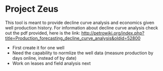 # Project Zeus

This tool is meant to provide decline curve analysis and economics given well production history. For information about decline curve analysis check out the pdf provided, here is the link: <http://petrowiki.org/index.php?title=Production_forecasting_decline_curve_analysis&oldid=52800>

* First create it for one well
* Need the capability to normlize the well data (measure production by days online, instead of by date)
* Work on leases and field analysis next